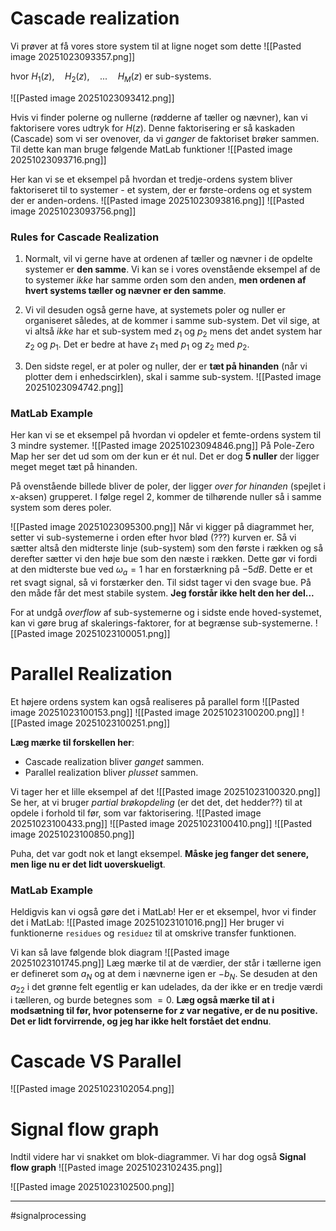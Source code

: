 # Cascade realization
Vi prøver at få vores store system til at ligne noget som dette
![[Pasted image 20251023093357.png]]

hvor $H_1(z),\quad H_2(z),\quad ...\quad H_M(z)$ er sub-systems.

![[Pasted image 20251023093412.png]]

Hvis vi finder polerne og nullerne (rødderne af tæller og nævner), kan vi faktorisere vores udtryk for $H(z)$. Denne faktorisering er så kaskaden (Cascade) som vi ser ovenover, da vi _ganger_ de faktoriset brøker sammen.
Til dette kan man bruge følgende MatLab funktioner
![[Pasted image 20251023093716.png]]

Her kan vi se et eksempel på hvordan et tredje-ordens system bliver faktoriseret til to systemer - et system, der er første-ordens og et system der er anden-ordens.
![[Pasted image 20251023093816.png]]
![[Pasted image 20251023093756.png]]

### Rules for Cascade Realization
1. Normalt, vil vi gerne have at ordenen af tæller og nævner i de opdelte systemer er **den samme**. 
   Vi kan se i vores ovenstående eksempel af de to systemer _ikke_ har samme orden som den anden, **men ordenen af hvert systems tæller og nævner er den samme**.

2. Vi vil desuden også gerne have, at systemets poler og nuller er organiseret således, at de kommer i samme sub-system. Det vil sige, at vi altså _ikke_ har et sub-system med $z_1$ og $p_2$ mens det andet system har $z_2$ og $p_1$. Det er bedre at have $z_1$ med $p_1$ og $z_2$ med $p_2$.

3. Den sidste regel, er at poler og nuller, der er **tæt på hinanden** (når vi plotter dem i enhedscirklen), skal i samme sub-system.
   ![[Pasted image 20251023094742.png]]

### MatLab Example
Her kan vi se et eksempel på hvordan vi opdeler et femte-ordens system til 3 mindre systemer.
![[Pasted image 20251023094846.png]]
På Pole-Zero Map her ser det ud som om der kun er ét nul. Det er dog **5 nuller** der ligger meget meget tæt på hinanden.

På ovenstående billede bliver de poler, der ligger _over for hinanden_ (spejlet i x-aksen) grupperet. I følge regel 2, kommer de tilhørende nuller så i samme system som deres poler.

![[Pasted image 20251023095300.png]]
Når vi kigger på diagrammet her, setter vi sub-systemerne i orden efter hvor blød (???) kurven er. Så vi sætter altså den midterste linje (sub-system) som den første i rækken og så derefter sætter vi den høje bue som den næste i rækken. Dette gør vi fordi at den midterste bue ved $\omega_a=1$ har en forstærkning på $-5 dB$. Dette er et ret svagt signal, så vi forstærker den. Til sidst tager vi den svage bue. På den måde får det mest stabile system.
**Jeg forstår ikke helt den her del...**

For at undgå _overflow_ af sub-systemerne og i sidste ende hoved-systemet, kan vi gøre brug af skalerings-faktorer, for at begrænse sub-systemerne.
![[Pasted image 20251023100051.png]]

# Parallel Realization
Et højere ordens system kan også realiseres på parallel form
![[Pasted image 20251023100153.png]]
![[Pasted image 20251023100200.png]]
![[Pasted image 20251023100251.png]]

**Læg mærke til forskellen her**:
- Cascade realization bliver _ganget_ sammen.
- Parallel realization bliver _plusset_ sammen.

Vi tager her et lille eksempel af det
![[Pasted image 20251023100320.png]]
Se her, at vi bruger _partial brøkopdeling_ (er det det, det hedder??) til at opdele i forhold til før, som var faktorisering.
![[Pasted image 20251023100433.png]]
![[Pasted image 20251023100410.png]]
![[Pasted image 20251023100850.png]]

Puha, det var godt nok et langt eksempel. **Måske jeg fanger det senere, men lige nu er det lidt uoverskueligt**.

### MatLab Example
Heldigvis kan vi også gøre det i MatLab! Her er et eksempel, hvor vi finder det i MatLab:
![[Pasted image 20251023101016.png]]
Her bruger vi funktionerne `residues` og `residuez` til at omskrive transfer funktionen.

Vi kan så lave følgende blok diagram
![[Pasted image 20251023101745.png]]
Læg mærke til at de værdier, der står i tællerne igen er defineret som $a_N$ og at dem i nævnerne igen er $-b_N$.
Se desuden at den $a_{22}$ i det grønne felt egentlig er kan udelades, da der ikke er en tredje værdi i tælleren, og burde betegnes som $=0$.
**Læg også mærke til at i modsætning til før, hvor potenserne for $z$ var negative, er de nu positive. Det er lidt forvirrende, og jeg har ikke helt forstået det endnu**.

# Cascade VS Parallel
![[Pasted image 20251023102054.png]]

# Signal flow graph
Indtil videre har vi snakket om blok-diagrammer. Vi har dog også **Signal flow graph**
![[Pasted image 20251023102435.png]]

![[Pasted image 20251023102500.png]]


---
#signalprocessing 
